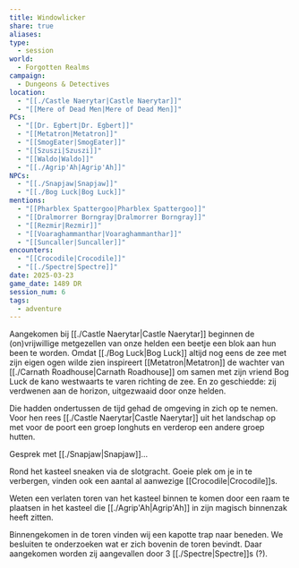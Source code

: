 ```yaml
---
title: Windowlicker
share: true
aliases: 
type:
  - session
world:
  - Forgotten Realms
campaign:
  - Dungeons & Detectives
location:
  - "[[./Castle Naerytar|Castle Naerytar]]"
  - "[[Mere of Dead Men|Mere of Dead Men]]"
PCs:
  - "[[Dr. Egbert|Dr. Egbert]]"
  - "[[Metatron|Metatron]]"
  - "[[SmogEater|SmogEater]]"
  - "[[Szuszi|Szuszi]]"
  - "[[Waldo|Waldo]]"
  - "[[./Agrip'Ah|Agrip'Ah]]"
NPCs:
  - "[[./Snapjaw|Snapjaw]]"
  - "[[./Bog Luck|Bog Luck]]"
mentions:
  - "[[Pharblex Spattergoo|Pharblex Spattergoo]]"
  - "[[Dralmorrer Borngray|Dralmorrer Borngray]]"
  - "[[Rezmir|Rezmir]]"
  - "[[Voaraghammanthar|Voaraghammanthar]]"
  - "[[Suncaller|Suncaller]]"
encounters:
  - "[[Crocodile|Crocodile]]"
  - "[[./Spectre|Spectre]]"
date: 2025-03-23
game_date: 1489 DR
session_num: 6
tags:
  - adventure
---
```


Aangekomen bij [[./Castle Naerytar|Castle Naerytar]] beginnen de (on)vrijwillige metgezellen van onze helden een beetje een blok aan hun been te worden. Omdat [[./Bog Luck|Bog Luck]] altijd nog eens de zee met zijn eigen ogen wilde zien inspireert [[Metatron|Metatron]] de wachter van [[./Carnath Roadhouse|Carnath Roadhouse]] om samen met zijn vriend Bog Luck de kano westwaarts te varen richting de zee. En zo geschiedde: zij verdwenen aan de horizon, uitgezwaaid door onze helden. 

Die hadden ondertussen de tijd gehad de omgeving in zich op te nemen. Voor hen rees [[./Castle Naerytar|Castle Naerytar]] uit het landschap op met voor de poort een groep longhuts en verderop een andere groep hutten. 

Gesprek met [[./Snapjaw|Snapjaw]]...

Rond het kasteel sneaken via de slotgracht. Goeie plek om je in te verbergen, vinden ook een aantal al aanwezige  [[Crocodile|Crocodile]]s.

Weten een verlaten toren van het kasteel binnen te komen door een raam te plaatsen in het kasteel die [[./Agrip'Ah|Agrip'Ah]] in zijn magisch binnenzak heeft zitten.

Binnengekomen in de toren vinden wij een kapotte trap naar beneden. We besluiten te onderzoeken wat er zich bovenin de toren bevindt. Daar aangekomen worden zij aangevallen door 3 [[./Spectre|Spectre]]s (?).